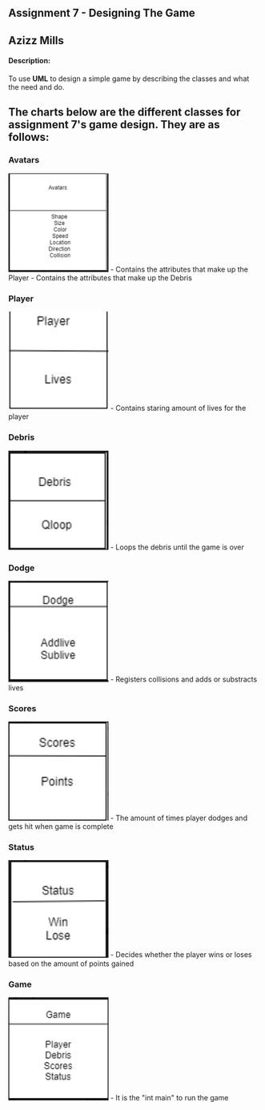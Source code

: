 ## Assignment 7 - Designing The Game

## Azizz Mills

#### Description:

To use **UML** to design a simple game by describing the classes and what the need and do.

## The charts below are the different classes for assignment 7's game design. They are as follows:

### Avatars
<img src= "Avatars.PNG" width="200">
 - Contains the attributes that make up the Player 
 - Contains the attributes that make up the Debris

### Player 
<img src= "Player.PNG" width="200">
- Contains staring amount of lives for the player

### Debris 
<img src= "Debris.PNG" width="200">
- Loops the debris until the game is over

### Dodge 
<img src= "Dodge.PNG" width="200">
- Registers collisions and adds or substracts lives

### Scores 
<img src= "Scores.PNG" width="200">
- The amount of times player dodges and gets hit when game is complete

### Status 
<img src= "Status.PNG" width="200">
- Decides whether the player wins or loses based on the amount of points gained

### Game
<img src= "Game.PNG" width="200">
- It is the "int main" to run the game
